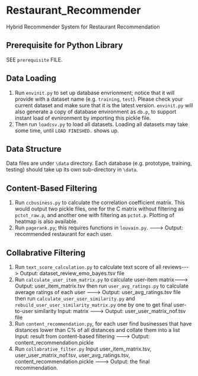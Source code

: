 # Restaurant_Recommender
Hybrid Recommender System for Restaurant Recommendation

## Prerequisite for Python Library
SEE `prerequisite` FILE.

## Data Loading
1. Run `envinit.py` to set up database envrionment; notice that it will provide with a dataset name (e.g. `training`, `test`). Please check your current dataset and make sure that it is the latest version. `envinit.py` will also generate a copy of database environment as `db.p`, to support instant load of evnironment by importing this pickle file.
2. Then run `loadcsv.py` to load all datasets. Loading all datasets may take some time, until `LOAD FINISHED.` shows up.

## Data Structure
Data files are under `\data` directory. Each database (e.g. prototype, training, testing) should take up its own sub-directory in `\data`.

## Content-Based Filtering
1. Run `ccbusiness.py` to calculate the correlation coefficient matrix. This would output two pickle files, one for the C matrix without filtering as `pctot_raw.p`, and another one with filtering as `pctot.p`. Plotting of heatmap is also available.
2. Run `pagerank.py`; this requires functions in `louvain.py`. ---> Output: recommended restaurant for each user.

## Collabrative Filtering
1. Run `text_score_calculation.py` to calculate text score of all reviews---> Output: dataset_review_emo_bayes.tsv file
2. Run `calculate_user_item_matrix.py` to calculate user-item matrix---> Output: user_item_matrix.tsv
   then run `user_avg_ratings.py` to calculate average ratings of each user ---> Output: user_avg_ratings.tsv file
   then run `calculate_user_user_similarity.py` and `rebuild_user_user_similarity_matrix.py` one by one to get final user-to-user similarity    Input: matrix ---> Output: user_user_matrix_nof.tsv file
3. Run `content_recommendation.py`, for each user find businesses that have distances lower than C% of all distances and collate them into a list   Input: result from content-based filtering ---> Output: content_recommendation.pickle
5. Run `collabrative_filter.py` Input user_item_matrix.tsv, user_user_matrix_nof.tsv, user_avg_ratings.tsv, content_recommendation.pickle --->  Output: the final recommendation.
